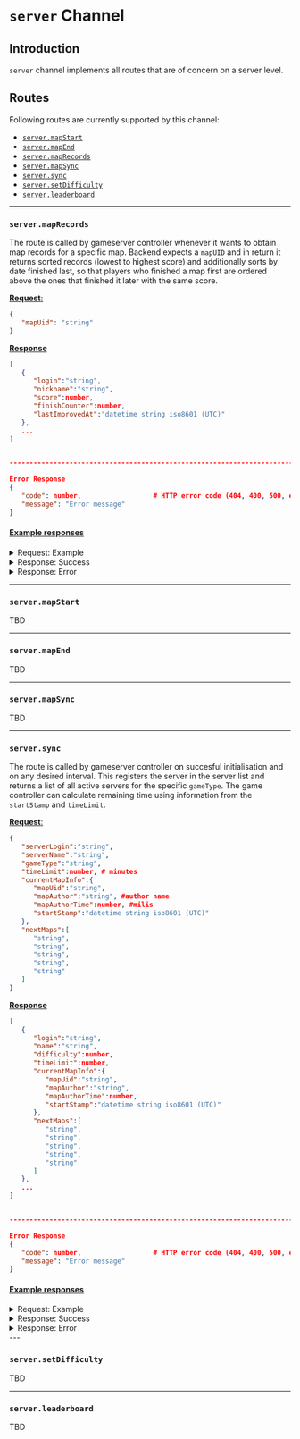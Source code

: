 # `server` Channel

## Introduction

`server` channel implements all routes that are of concern on a server level.

## Routes

Following routes are currently supported by this channel:

- [`server.mapStart`](#servermapstart)
- [`server.mapEnd`](#servermapend)
- [`server.mapRecords`](#servermaprecords)
- [`server.mapSync`](#servermapsync)
- [`server.sync`](#serversync)
- [`server.setDifficulty`](#serversetdifficulty)
- [`server.leaderboard`](#serverleaderboard)

---

### `server.mapRecords`

The route is called by gameserver controller whenever it wants to obtain map records for a specific map.
Backend expects a `mapUID` and in return it returns sorted records (lowest to highest score) and additionally sorts by date finished last, so that players who finished a map first are ordered above the ones that finished it later with the same score.

<u>**Request**:</u>

```json
{
   "mapUid": "string"
}
```

<u>**Response**</u>

```json
[
   {
      "login":"string",
      "nickname":"string",
      "score":number,
      "finishCounter":number,
      "lastImprovedAt":"datetime string iso8601 (UTC)"
   },
   ...
]


-------------------------------------------------------------------------------

Error Response
{
   "code": number,                  # HTTP error code (404, 400, 500, etc.)
   "message": "Error message"
}

```

#### <u>**Example responses**</u>

<details>
  <summary>Request: Example</summary>

```json
{
   "mapUid": "6ktPCqLADXXuy5LaOLTzktaGlKf"
}
```

</details>

<details>
  <summary>Response: Success</summary>

```json
[
   {
      "login":"p7",
      "nickname":"el-djinn",
      "score":12343,
      "finishCounter":6,
      "lastImprovedAt":"2024-08-10T21:03:43Z"
   },
   {
      "login":"p8",
      "nickname":"el-djinn",
      "score":12345,
      "finishCounter":1,
      "lastImprovedAt":"2024-08-11T13:47:14Z"
   },
   {
      "login":"*fakeplayer1*",
      "nickname":"player1",
      "score":52255,
      "finishCounter":17,
      "lastImprovedAt":"2024-08-10T19:48:22Z"
   },
   {
      "login":"*fakeplayer2*",
      "nickname":"player2",
      "score":94283,
      "finishCounter":14,
      "lastImprovedAt":"2024-08-10T19:48:22Z"
   }
]
```

</details>

<details>
  <summary>Response: Error</summary>

```json
{
   "code": 500,
   "message": "Internal Server Error
}
```

</details>

---

### `server.mapStart`

TBD

---

### `server.mapEnd`

TBD

---

### `server.mapSync`

TBD

---

### `server.sync`

The route is called by gameserver controller on succesful initialisation and on any desired interval.
This registers the server in the server list and returns a list of all active servers for the specific `gameType`.
The game controller can calculate remaining time using information from the `startStamp` and `timeLimit`.

<u>**Request**:</u>

```json
{
   "serverLogin":"string",
   "serverName":"string",
   "gameType":"string",
   "timeLimit":number, # minutes
   "currentMapInfo":{
      "mapUid":"string",
      "mapAuthor":"string", #author name
      "mapAuthorTime":number, #milis
      "startStamp":"datetime string iso8601 (UTC)"
   },
   "nextMaps":[
      "string",
      "string",
      "string",
      "string",
      "string"
   ]
}
```

<u>**Response**</u>

```json
[
   {
      "login":"string",
      "name":"string",
      "difficulty":number,
      "timeLimit":number,
      "currentMapInfo":{
         "mapUid":"string",
         "mapAuthor":"string",
         "mapAuthorTime":number,
         "startStamp":"datetime string iso8601 (UTC)"
      },
      "nextMaps":[
         "string",
         "string",
         "string",
         "string",
         "string"
      ]
   },
   ...
]


-------------------------------------------------------------------------------

Error Response
{
   "code": number,                  # HTTP error code (404, 400, 500, etc.)
   "message": "Error message"
}

```

#### <u>**Example responses**</u>

<details>
  <summary>Request: Example</summary>

```json
{
   "serverLogin":"server2",
   "serverName":"Red 2",
   "gameType":"TmForever",
   "timeLimit":15,
   "currentMapInfo":{
      "mapUid":"6ktPCqLADXXuy5LaOLTzktaGlKf",
      "mapAuthor":"djinn",
      "mapAuthorTime":12345,
      "startStamp":"2024-08-27T16:03:40.692654Z"
   },
   "nextMaps":[
      "BeySZdnfuSh4nHY5xztiXLmlrXe",
      "jH8X3qPtpn6pj3dLAaq08pyDdp1",
      "N0CpLabOm8Kk6Lsf0kwelgHiMQm",
      "SEHmwPJVBl3NpHS56w6Sirac2Ic",
      "K27AW3HYV47qqqXentunIoUERu8"
   ]
}
```

</details>

<details>
  <summary>Response: Success</summary>

```json
[
   {
      "login":"server1",
      "name":"White 1",
      "difficulty":0,
      "timeLimit":55,
      "currentMapInfo":{
         "mapUid":"6ktPCqLADXXuy5LaOLTzktaGlKf",
         "mapAuthor":"djinn",
         "mapAuthorTime":12345,
         "startStamp":"2024-08-27T16:03:22.064576Z"
      },
      "nextMaps":[
         "BeySZdnfuSh4nHY5xztiXLmlrXe",
         "jH8X3qPtpn6pj3dLAaq08pyDdp1",
         "N0CpLabOm8Kk6Lsf0kwelgHiMQm",
         "SEHmwPJVBl3NpHS56w6Sirac2Ic",
         "K27AW3HYV47qqqXentunIoUERu8"
      ]
   },
   {
      "login":"server2",
      "name":"Red 2",
      "difficulty":0,
      "timeLimit":15,
      "currentMapInfo":{
         "mapUid":"6ktPCqLADXXuy5LaOLTzktaGlKf",
         "mapAuthor":"djinn",
         "mapAuthorTime":12345,
         "startStamp":"2024-08-27T16:03:40.692654Z"
      },
      "nextMaps":[
         "BeySZdnfuSh4nHY5xztiXLmlrXe",
         "jH8X3qPtpn6pj3dLAaq08pyDdp1",
         "N0CpLabOm8Kk6Lsf0kwelgHiMQm",
         "SEHmwPJVBl3NpHS56w6Sirac2Ic",
         "K27AW3HYV47qqqXentunIoUERu8"
      ]
   }
]
```

</details>

<details>
  <summary>Response: Error</summary>

```json
{
   "code": 500,
   "message": "Internal Server Error
}
```

</details>
---

### `server.setDifficulty`

TBD

---

### `server.leaderboard`

TBD

